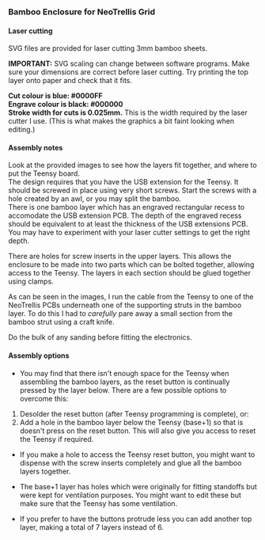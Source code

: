 ### Bamboo Enclosure for NeoTrellis Grid

#### Laser cutting
SVG files are provided for laser cutting 3mm bamboo sheets.

**IMPORTANT:** SVG scaling can change between software programs. Make sure your dimensions are correct before laser cutting. Try printing the top layer onto paper and check that it fits.

**Cut colour is blue: #0000FF**  
**Engrave colour is black: #000000**  
**Stroke width for cuts is 0.025mm.** This is the width required by the laser cutter I use. (This is what makes the graphics a bit faint looking when editing.)


#### Assembly notes
Look at the provided images to see how the layers fit together, and where to put the Teensy board.  
The design requires that you have the USB extension for the Teensy. It should be screwed in place using very short screws. Start the screws with a hole created by an awl, or you may split the bamboo.  
There is one bamboo layer which has an engraved rectangular recess to accomodate the USB extension PCB. The depth of the engraved recess should be equivalent to at least the thickness of the USB extensions PCB. You may have to experiment with your laser cutter settings to get the right depth.

There are holes for screw inserts in the upper layers. This allows the enclosure to be made into two parts which can be bolted together, allowing access to the Teensy. The layers in each section should be glued together using clamps.

As can be seen in the images, I run the cable from the Teensy to one of the NeoTrellis PCBs underneath one of the supporting struts in the bamboo layer. To do this I had to *carefully* pare away a small section from the bamboo strut using a craft knife.

Do the bulk of any sanding before fitting the electronics.  


#### Assembly options
- You may find that there isn't enough space for the Teensy when assembling the bamboo layers, as the reset button is continually pressed by the layer below. There are a few possible options to overcome this:  

1. Desolder the reset button (after Teensy programming is complete), or:
2. Add a hole in the bamboo layer below the Teensy (base+1) so that is doesn't press on the reset button. This will also give you access to reset the Teensy if required.

- If you make a hole to access the Teensy reset button, you might want to dispense with the screw inserts completely and glue all the bamboo layers together.

- The base+1 layer has holes which were originally for fitting standoffs but were kept for ventilation purposes. You might want to edit these but make sure that the Teensy has some ventilation.

- If you prefer to have the buttons protrude less you can add another top layer, making a total of 7 layers instead of 6.